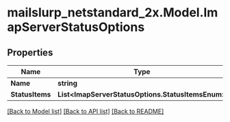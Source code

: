 # mailslurp_netstandard_2x.Model.ImapServerStatusOptions

## Properties

Name | Type | Description | Notes
------------ | ------------- | ------------- | -------------
**Name** | **string** |  | [optional] 
**StatusItems** | **List&lt;ImapServerStatusOptions.StatusItemsEnum&gt;** |  | [optional] 

[[Back to Model list]](../README#documentation-for-models) [[Back to API list]](../README#documentation-for-api-endpoints) [[Back to README]](../README)

